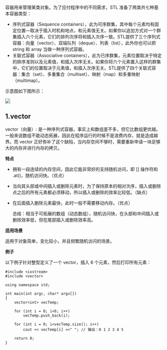 容器用来管理某类对象。为了应付程序中的不同需求，STL 准备了两类共七种基本容器类型：

-   序列式容器（Sequence containers），此为可序群集，其中每个元素均有固定位置—取决于插入时机和地点，和元素值无关。如果你以追加方式对一个群集插入六个元素，它们的排列次序将和插入次序一致。STL提供了三个序列式容器：向量（vector）、双端队列（deque）、列表（list），此外你也可以把 string 和 array 当做一种序列式容器。
-   关联式容器（Associative containers），此为已序群集，元素位置取决于特定的排序准则以及元素值，和插入次序无关。如果你将六个元素置入这样的群集中，它们的位置取决于元素值，和插入次序无关。STL提供了四个关联式容器：集合（set）、多重集合（multiset）、映射（map）和多重映射（multimap）。

示意图如下图所示：

![](https://img2018.cnblogs.com/blog/1075214/201901/1075214-20190111125204355-653568826.png)

## 1.vector

vector（向量）: 是一种序列式容器，事实上和数组差不多，但它比数组更优越。一般来说数组不能动态拓展，因此在程序运行的时候不是浪费内存，就是造成越界。而 vector 正好弥补了这个缺陷，当内存空间不够时，需要重新申请一块足够大的内存并进行内存的拷贝。

**特点**

-   拥有一段连续的内存空间，因此它能非常好的支持随机访问，即 [] 操作符和 .at()，随机访问快。（优点）

-   当向其头部或中间插入或删除元素时，为了保持原本的相对次序，插入或删除点之后的所有元素都必须移动，所以插入或删除的效率比较低。（缺点）

-   在后面插入删除元素最快，此时一般不需要移动内存。（优点）

    

    总结：相当于可拓展的数组（动态数组），随机访问快，在头部和中间插入或删除效率低，但在尾部插入或删除效率高。



**适用场景**

适用于对象简单，变化较小，并且频繁随机访问的场景。



**例子**

以下例子针对整型定义了一个 vector，插入 6 个元素，然后打印所有元素：

```
#include <iostream>
#include <vector>

using namespace std;

int main(int argc, char* argv[])
{
	vector<int> vecTemp;

	for (int i = 0; i<6; i++)
		vecTemp.push_back(i);

	for (int i = 0; i<vecTemp.size(); i++)
		cout << vecTemp[i] <<" "; // 输出：0 1 2 3 4 5

	return 0;
}
```

